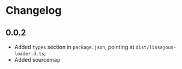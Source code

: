 # Changelog

## 0.0.2
* Added `types` section in `package.json`, pointing at `dist/lissajous-loader.d.ts`;
* Added sourcemap
